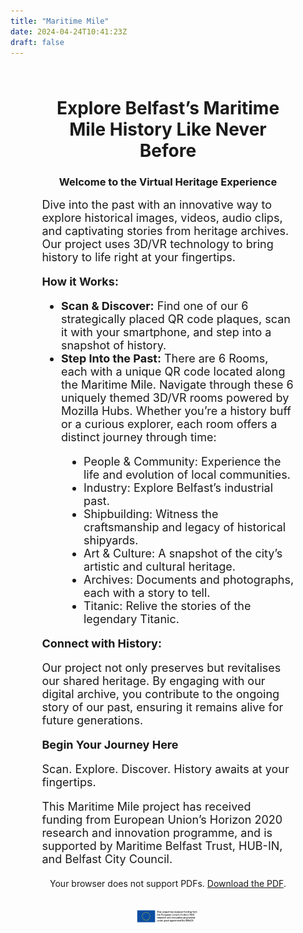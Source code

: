 ```yaml
---
title: "Maritime Mile"
date: 2024-04-24T10:41:23Z
draft: false
---
```


<div style="padding: 2% 10%;">

<div style="text-align:center;">

  # Explore Belfast’s Maritime Mile History Like Never Before

  ### Welcome to the Virtual Heritage Experience
</div>

<div style="text-align:left; font-size:large;">
  Dive into the past with an innovative way to explore historical images, videos, audio clips, and captivating stories from heritage archives. Our project uses 3D/VR technology to bring history to life right at your fingertips.

  **How it Works:**

  <ul style="text-align:left; font-size:large;">
  <li><b>Scan & Discover:</b> Find one of our 6 strategically placed QR code plaques, scan it with your smartphone, and step into a snapshot of history.</li>
  <li><b>Step Into the Past:</b> There are 6 Rooms, each with a unique QR code located along the Maritime Mile. Navigate through these 6 uniquely themed 3D/VR rooms powered by Mozilla Hubs. Whether you’re a history buff or a curious explorer, each room offers a distinct journey through time:</li>
    <ul style="list-style-type:disc; padding-left: 2em;">
      <li> People & Community: Experience the life and evolution of local communities. </li>
      <li> Industry: Explore Belfast’s industrial past. </li>
      <li> Shipbuilding: Witness the craftsmanship and legacy of historical shipyards. </li>
      <li> Art & Culture: A snapshot of the city’s artistic and cultural heritage. </li>
      <li> Archives: Documents and photographs, each with a story to tell. </li>
      <li> Titanic: Relive the stories of the legendary Titanic. </li>
    </ul>
  </ul>

  **Connect with History:**

  Our project not only preserves but revitalises our shared heritage. By engaging with our digital archive, you contribute to the ongoing story of our past, ensuring it remains alive for future generations.

  **Begin Your Journey Here**  
  
  Scan. Explore. Discover. History awaits at your fingertips.

  This Maritime Mile project has received funding from European Union’s Horizon 2020 research and innovation programme, and is supported by Maritime Belfast Trust, HUB-IN, and Belfast City Council.
</div>

<div style="text-align:center; margin-top:20px;">
  <!-- The embedded PDF -->
  <object data="/images/ft-maritime-mile-map.pdf" type="application/pdf" width="50%" height="600px">
    <p>Your browser does not support PDFs. <a href="/images/ft-maritime-mile-map.pdf">Download the PDF</a>.</p>
  </object>
  
  <!-- The Horizon 2020 logo -->
  <img alt="Horizon 2020 Logo" src="/images/horizon2020.png" style="width:25%; margin-top:20px;">
</div>
</div>
